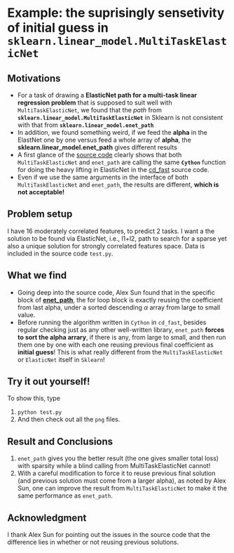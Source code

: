 # Example: the suprisingly sensetivity of initial guess in `sklearn.linear_model.MultiTaskElasticNet` 

## Motivations
- For a task of drawing a **ElasticNet path for a multi-task linear regression problem** that is supposed to suit well with `MultiTaskElasticNet`, we found that the *path* from **`sklearn.linear_model.MultiTaskElasticNet`** in Sklearn is not consistent with that from **`sklearn.linear_model.enet_path`**
- In addition, we found something weird, if we feed the **alpha** in the ElastNet one by one versus feed a whole array of **alpha**, the **sklearn.linear_model.enet_path** gives different results  
- A first glance of the [source code](https://github.com/scikit-learn/scikit-learn/blob/7389dba/sklearn/linear_model/coordinate_descent.py#L1629) clearly shows that both `MultiTaskElasticNet` and `enet_path` are calling the same **`Cython`** function for doing the heavy lifting in ElasticNet in the [cd_fast](https://github.com/scikit-learn/scikit-learn/blob/7389dbac82d362f296dc2746f10e43ffa1615660/sklearn/linear_model/cd_fast.pyx) source code. 
- Even if we use the same arguments in the interface of both `MultiTaskElasticNet` and `enet_path`, the results are different, **which is not acceptable!** 

## Problem setup

I have 16 moderately correlated features, to predict 2 tasks. I want a the solution to be found via ElasticNet, i.e., l1+l2, path to search for a sparse yet also a unique solution for strongly correlated features space. Data is included in the source code `test.py`.

## What we find
- Going deep into the source code, Alex Sun found that in the specific block of [**enet_path**](https://github.com/scikit-learn/scikit-learn/blob/7389dbac82d362f296dc2746f10e43ffa1615660/sklearn/linear_model/coordinate_descent.py#L455), the for loop block is exactly reusing the coefficient from last alpha, under a sorted descending $\alpha$ array from large to small value. 
- Before running the algorithm written in `Cython` in `cd_fast`, besides regular checking just as any other well-written library, `enet_path` **forces to sort the alpha arrary**, if there is any, from large to small, and then run them one by one with each one reusing previous final coefficient as **initial guess**! This is what really different from the `MultiTaskElasticNet` or `ElasticNet` itself in `Sklearn`! 

## Try it out yourself!
To show this, type
1. `python test.py`
2. And then check out all the `png` files.

## Result and Conclusions
1. `enet_path` gives you the better result (the one gives smaller total loss) with sparsity while a blind calling from MultiTaskElasticNet cannot!
2. With a careful modification to force it to reuse previous final solution (and previous solution must come from a larger alpha), as noted by Alex Sun, one can improve the result from `MultiTaskElasticNet` to make it the same performance as `enet_path`. 

## Acknowledgment
I thank Alex Sun for pointing out the issues in the source code that the difference lies in whether or not reusing previous solutions. 